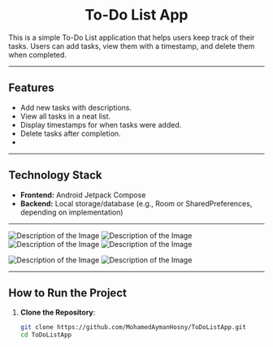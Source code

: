 <h1 align="center">To-Do List App</h1>

This is a simple To-Do List application that helps users keep track of their tasks. Users can add tasks, view them with a timestamp, and delete them when completed.

---

## Features
- Add new tasks with descriptions.
- View all tasks in a neat list.
- Display timestamps for when tasks were added.
- Delete tasks after completion.
- 
---

## Technology Stack
- **Frontend:** Android Jetpack Compose
- **Backend:** Local storage/database (e.g., Room or SharedPreferences, depending on implementation)

---

![Description of the Image](Screen/Front_App.jpg)
![Description of the Image](Screen/List.jpg)
![Description of the Image](Screen/Add_Task.jpg)
![Description of the Image](Screen/Choose_Date.jpg)

![Description of the Image](Screen/Choose_Time.jpg)
![Description of the Image](Screen/All_Task.jpg)

---

## How to Run the Project
1. **Clone the Repository**:
   ```bash
   git clone https://github.com/MohamedAymanHosny/ToDoListApp.git
   cd ToDoListApp
